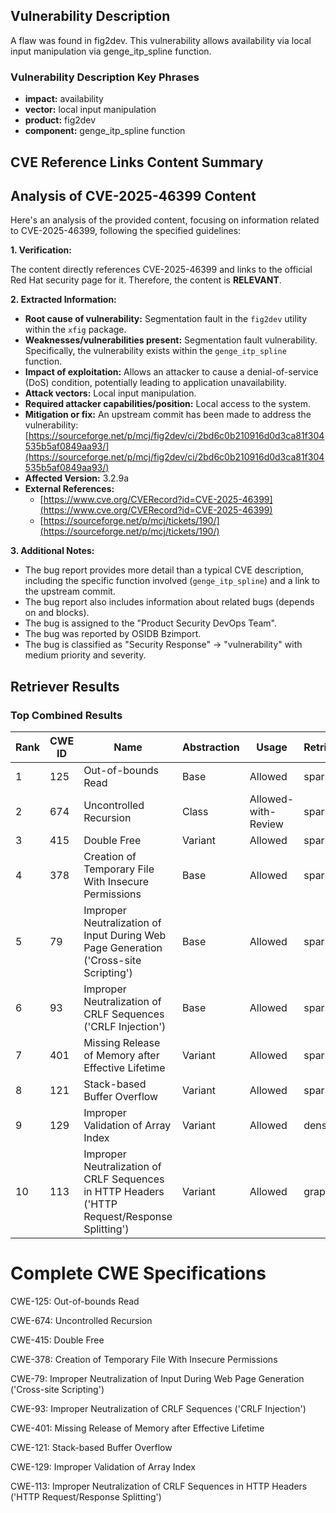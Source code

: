 ## Vulnerability Description
A flaw was found in fig2dev. This vulnerability allows availability via local input manipulation via genge_itp_spline function.

### Vulnerability Description Key Phrases
- **impact:** availability
- **vector:** local input manipulation
- **product:** fig2dev
- **component:** genge_itp_spline function

## CVE Reference Links Content Summary
## Analysis of CVE-2025-46399 Content

Here's an analysis of the provided content, focusing on information related to CVE-2025-46399, following the specified guidelines:

**1. Verification:**

The content directly references CVE-2025-46399 and links to the official Red Hat security page for it. Therefore, the content is **RELEVANT**.

**2. Extracted Information:**

*   **Root cause of vulnerability:** Segmentation fault in the `fig2dev` utility within the `xfig` package.
*   **Weaknesses/vulnerabilities present:** Segmentation fault vulnerability. Specifically, the vulnerability exists within the `genge_itp_spline` function.
*   **Impact of exploitation:** Allows an attacker to cause a denial-of-service (DoS) condition, potentially leading to application unavailability.
*   **Attack vectors:** Local input manipulation.
*   **Required attacker capabilities/position:** Local access to the system.
*   **Mitigation or fix:** An upstream commit has been made to address the vulnerability: [https://sourceforge.net/p/mcj/fig2dev/ci/2bd6c0b210916d0d3ca81f304535b5af0849aa93/](https://sourceforge.net/p/mcj/fig2dev/ci/2bd6c0b210916d0d3ca81f304535b5af0849aa93/)
*   **Affected Version:** 3.2.9a
*   **External References:**
    *   [https://www.cve.org/CVERecord?id=CVE-2025-46399](https://www.cve.org/CVERecord?id=CVE-2025-46399)
    *   [https://sourceforge.net/p/mcj/tickets/190/](https://sourceforge.net/p/mcj/tickets/190/)

**3. Additional Notes:**

*   The bug report provides more detail than a typical CVE description, including the specific function involved (`genge_itp_spline`) and a link to the upstream commit.
*   The bug report also includes information about related bugs (depends on and blocks).
*   The bug is assigned to the "Product Security DevOps Team".
*   The bug was reported by OSIDB Bzimport.
*   The bug is classified as "Security Response" -> "vulnerability" with medium priority and severity.

## Retriever Results

### Top Combined Results

| Rank | CWE ID | Name | Abstraction | Usage  | Retrievers | Individual Scores |
|------|--------|------|-------------|-------|------------|-------------------|
| 1 | 125 | Out-of-bounds Read | Base | Allowed | sparse | 0.031 |
| 2 | 674 | Uncontrolled Recursion | Class | Allowed-with-Review | sparse | 0.029 |
| 3 | 415 | Double Free | Variant | Allowed | sparse | 0.027 |
| 4 | 378 | Creation of Temporary File With Insecure Permissions | Base | Allowed | sparse | 0.026 |
| 5 | 79 | Improper Neutralization of Input During Web Page Generation ('Cross-site Scripting') | Base | Allowed | sparse | 0.026 |
| 6 | 93 | Improper Neutralization of CRLF Sequences ('CRLF Injection') | Base | Allowed | sparse | 0.026 |
| 7 | 401 | Missing Release of Memory after Effective Lifetime | Variant | Allowed | sparse | 0.026 |
| 8 | 121 | Stack-based Buffer Overflow | Variant | Allowed | sparse | 0.026 |
| 9 | 129 | Improper Validation of Array Index | Variant | Allowed | dense | 0.516 |
| 10 | 113 | Improper Neutralization of CRLF Sequences in HTTP Headers ('HTTP Request/Response Splitting') | Variant | Allowed | graph | 0.003 |



# Complete CWE Specifications

CWE-125: Out-of-bounds Read

CWE-674: Uncontrolled Recursion

CWE-415: Double Free

CWE-378: Creation of Temporary File With Insecure Permissions

CWE-79: Improper Neutralization of Input During Web Page Generation ('Cross-site Scripting')

CWE-93: Improper Neutralization of CRLF Sequences ('CRLF Injection')

CWE-401: Missing Release of Memory after Effective Lifetime

CWE-121: Stack-based Buffer Overflow

CWE-129: Improper Validation of Array Index

CWE-113: Improper Neutralization of CRLF Sequences in HTTP Headers ('HTTP Request/Response Splitting')